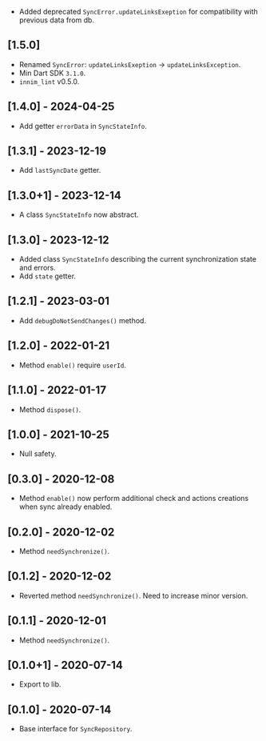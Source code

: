 
* Added deprecated `SyncError.updateLinksExeption` for compatibility with previous data from db.

## [1.5.0]

* Renamed `SyncError`: `updateLinksExeption` -> `updateLinksException`.
* Min Dart SDK `3.1.0`.
* `innim_lint` v0.5.0.

## [1.4.0] - 2024-04-25

* Add getter `errorData` in `SyncStateInfo`.

## [1.3.1] - 2023-12-19

* Add `lastSyncDate` getter.

## [1.3.0+1] - 2023-12-14

* A class `SyncStateInfo` now abstract.

## [1.3.0] - 2023-12-12

* Added class `SyncStateInfo` describing the current synchronization state and errors.
* Add `state` getter.

## [1.2.1] - 2023-03-01

* Add `debugDoNotSendChanges()` method.

## [1.2.0] - 2022-01-21

* Method `enable()` require `userId`.

## [1.1.0] - 2022-01-17

* Method `dispose()`.

## [1.0.0] - 2021-10-25

* Null safety.

## [0.3.0] - 2020-12-08

* Method `enable()` now perform additional check and actions creations
when sync already enabled.

## [0.2.0] - 2020-12-02

* Method `needSynchronize()`.

## [0.1.2] - 2020-12-02

* Reverted method `needSynchronize()`. Need to increase minor version.

## [0.1.1] - 2020-12-01

* Method `needSynchronize()`.

## [0.1.0+1] - 2020-07-14

* Export to lib.

## [0.1.0] - 2020-07-14

* Base interface for `SyncRepository`.
